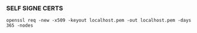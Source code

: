 ### SELF SIGNE CERTS
`openssl req -new -x509 -keyout localhost.pem -out localhost.pem -days 365 -nodes`
